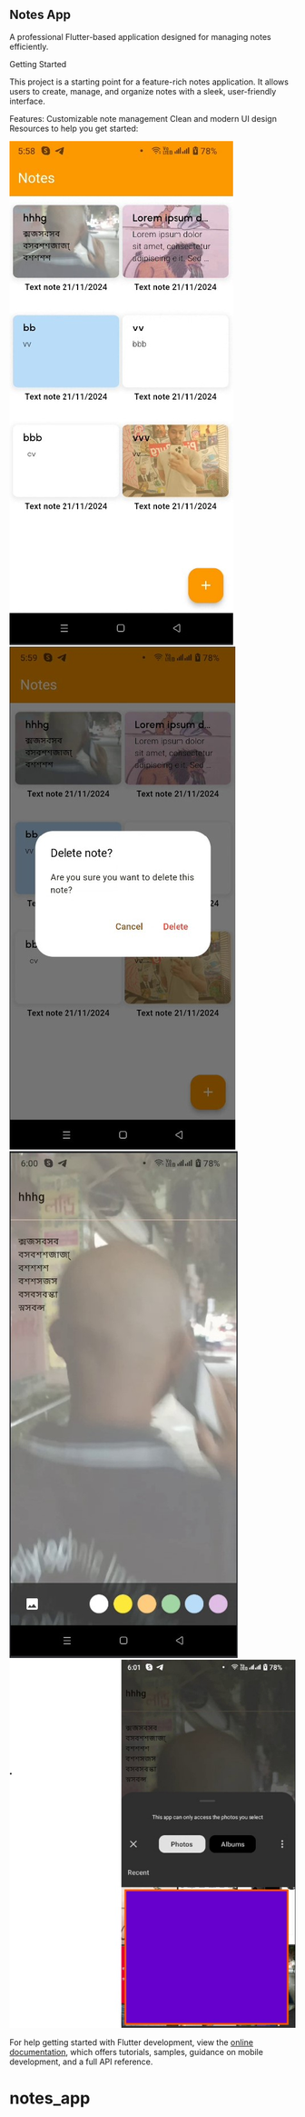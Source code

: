<h2>Notes App</h2>  

A professional Flutter-based application designed for managing notes efficiently.

Getting Started

This project is a starting point for a feature-rich notes application. It allows users to create, manage, and organize notes with a sleek, user-friendly interface.

Features:
Customizable note management
Clean and modern UI design
Resources to help you get started:

![Preview of the Project](assets/preview-1.jpg)
![Preview of the Project](assets/preview-2.jpg)
![Preview of the Project](assets/preview-3.jpg)
![Preview of the Project](assets/preview-4.jpg)

For help getting started with Flutter development, view the
[online documentation](https://docs.flutter.dev/), which offers tutorials,
samples, guidance on mobile development, and a full API reference.
# notes_app
